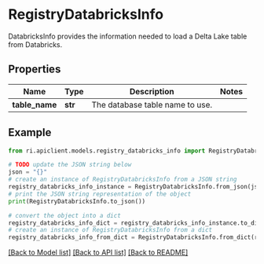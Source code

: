 # RegistryDatabricksInfo

DatabricksInfo provides the information needed to load a Delta Lake table from Databricks.

## Properties

Name | Type | Description | Notes
------------ | ------------- | ------------- | -------------
**table_name** | **str** | The database table name to use. | 

## Example

```python
from ri.apiclient.models.registry_databricks_info import RegistryDatabricksInfo

# TODO update the JSON string below
json = "{}"
# create an instance of RegistryDatabricksInfo from a JSON string
registry_databricks_info_instance = RegistryDatabricksInfo.from_json(json)
# print the JSON string representation of the object
print(RegistryDatabricksInfo.to_json())

# convert the object into a dict
registry_databricks_info_dict = registry_databricks_info_instance.to_dict()
# create an instance of RegistryDatabricksInfo from a dict
registry_databricks_info_from_dict = RegistryDatabricksInfo.from_dict(registry_databricks_info_dict)
```
[[Back to Model list]](../README.md#documentation-for-models) [[Back to API list]](../README.md#documentation-for-api-endpoints) [[Back to README]](../README.md)


